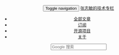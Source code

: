 <!-- header -->
<header class="navbar navbar-inverse navbar-fixed-top">
	<div class="container">
		<div class="navbar-header">
			<!-- .btn-navbar is used as the toggle for collapsed navbar content -->
			<button type="button" class="navbar-toggle" data-toggle="collapse" data-target=".bs-navbar-collapse">
				<span class="sr-only">Toggle navigation</span>
				<span class="icon-bar"></span>
				<span class="icon-bar"></span>
				<span class="icon-bar"></span>
			</button>
			<!-- Be sure to leave the brand out there if you want it shown -->
			<a class="navbar-brand" href="/">张志敏的技术专栏</a>
		</div>
		<!-- Everything you want hidden at 940px or less, place within here -->
		<nav class="collapse navbar-collapse bs-navbar-collapse" role="navigation">
			<!-- .nav, .navbar-search, .navbar-form, etc -->
			<ul class="nav navbar-nav">
				<!-- <li class="active"><a href="/">首页</a></li> -->
				<li><a href="/pages.html">全部文章</a></li>
				<li><a href="/atom.xml">订阅</a></li>
				<li><a href="/libraries.html">开源项目</a></li>
				<li><a href="/about.html">关于</a></li>
			</ul>
			<form class="navbar-form navbar-right" role="search" method="get" target="_blank" action="http://www.google.com/search">
				<div class="form-group">
					<input type="text" class="form-control" placeholder="Google 搜索" name="q" maxlength="200"/>
					<input type="hidden" name="oe" value="GB2312" />
					<input type="hidden" name="hl" value="zh-CN" />
					<input type="hidden" name="as_sitesearch" value="beginor.github.io" />
				</div>
			</form>
		</nav>
	</div>
</header>
<!-- /header -->